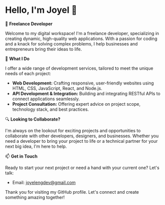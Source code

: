 # Hello, I'm Joyel 👋

🚀 **Freelance Developer**

Welcome to my digital workspace! I'm a freelance developer, specializing in creating dynamic, high-quality web applications. With a passion for coding and a knack for solving complex problems, I help businesses and entrepreneurs bring their ideas to life.

💼 **What I Do**

I offer a wide range of development services, tailored to meet the unique needs of each project:
- **Web Development:** Crafting responsive, user-friendly websites using HTML, CSS, JavaScript, React, and Node.js.
- **API Development & Integration:** Building and integrating RESTful APIs to connect applications seamlessly.
- **Project Consultation:** Offering expert advice on project scope, technology stack, and best practices.

<!--
🌟 **My Portfolio**

Browse through my pinned repositories to see some of the projects I've worked on. From innovative startups to established businesses, I've had the opportunity to work with a diverse range of clients and projects.
-->

🔍 **Looking to Collaborate?**

I'm always on the lookout for exciting projects and opportunities to collaborate with other developers, designers, and businesses. Whether you need a developer to bring your project to life or a technical partner for your next big idea, I'm here to help.

📫 **Get in Touch**

Ready to start your next project or need a hand with your current one? Let's talk:
- Email: joyelengdev@gmail.com
<!--
- LinkedIn: [Your LinkedIn Profile](Your LinkedIn URL)
- Portfolio: [www.yourportfolio.com](Your Portfolio URL)
-->
Thank you for visiting my GitHub profile. Let's connect and create something amazing together!

